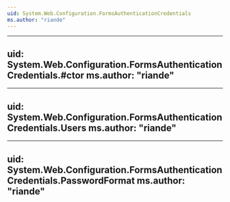 ```yaml
---
uid: System.Web.Configuration.FormsAuthenticationCredentials
ms.author: "riande"
---
```


---
uid: System.Web.Configuration.FormsAuthenticationCredentials.#ctor
ms.author: "riande"
---

---
uid: System.Web.Configuration.FormsAuthenticationCredentials.Users
ms.author: "riande"
---

---
uid: System.Web.Configuration.FormsAuthenticationCredentials.PasswordFormat
ms.author: "riande"
---
